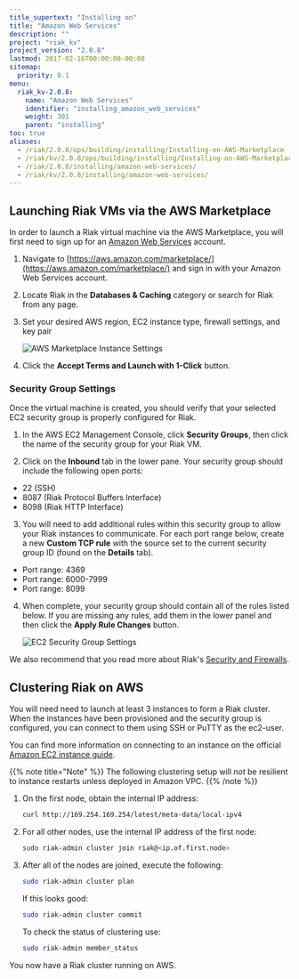 ```yaml
---
title_supertext: "Installing on"
title: "Amazon Web Services"
description: ""
project: "riak_kv"
project_version: "2.0.8"
lastmod: 2017-02-16T00:00:00-00:00
sitemap:
  priority: 0.1
menu:
  riak_kv-2.0.8:
    name: "Amazon Web Services"
    identifier: "installing_amazon_web_services"
    weight: 301
    parent: "installing"
toc: true
aliases:
  - /riak/2.0.8/ops/building/installing/Installing-on-AWS-Marketplace
  - /riak/kv/2.0.8/ops/building/installing/Installing-on-AWS-Marketplace
  - /riak/2.0.8/installing/amazon-web-services/
  - /riak/kv/2.0.8/installing/amazon-web-services/
---
```


## Launching Riak VMs via the AWS Marketplace

In order to launch a Riak virtual machine via the AWS Marketplace, you will first need to sign up for an [Amazon Web Services](http://aws.amazon.com) account.

1. Navigate to [https://aws.amazon.com/marketplace/](https://aws.amazon.com/marketplace/) and sign in with your Amazon Web Services account.

2. Locate Riak in the **Databases & Caching** category or search for Riak from any page.

3. Set your desired AWS region, EC2 instance type, firewall settings, and key pair

    ![AWS Marketplace Instance Settings]({{<baseurl>}}images/aws-marketplace-settings.png)

4. Click the **Accept Terms and Launch with 1-Click** button.

### Security Group Settings

Once the virtual machine is created, you should verify that your selected EC2 security group is properly configured for Riak.

1. In the AWS EC2 Management Console, click **Security Groups**, then click the name of the security group for your Riak VM.

2. Click on the **Inbound** tab in the lower pane.  Your security group should include the following open ports:

  * 22 (SSH)
  * 8087 (Riak Protocol Buffers Interface)
  * 8098 (Riak HTTP Interface)

3. You will need to add additional rules within this security group to allow your Riak instances to communicate.  For each port range below, create a new **Custom TCP rule** with the source set to the current security group ID (found on the **Details** tab).

  * Port range: 4369
  * Port range: 6000-7999
  * Port range: 8099

4. When complete, your security group should contain all of the rules listed below. If you are missing any rules, add them in the lower panel and then click the **Apply Rule Changes** button.

    ![EC2 Security Group Settings]({{<baseurl>}}images/aws-marketplace-security-group.png)

We also recommend that you read more about Riak's [Security and Firewalls]({{<baseurl>}}riak/kv/2.0.8/using/security/).

## Clustering Riak on AWS

You will need need to launch at least 3 instances to form a Riak cluster.  When the instances have been provisioned and the security group is configured, you can connect to them using SSH or PuTTY as the ec2-user.

You can find more information on connecting to an instance on the official [Amazon EC2 instance guide](http://docs.amazonwebservices.com/AWSEC2/latest/UserGuide/AccessingInstances.html).

{{% note title="Note" %}}
The following clustering setup will _not_ be resilient to instance restarts
unless deployed in Amazon VPC.
{{% /note %}}

1. On the first node, obtain the internal IP address:

    ```bash
    curl http://169.254.169.254/latest/meta-data/local-ipv4
    ```

2. For all other nodes, use the internal IP address of the first node:

    ```bash
    sudo riak-admin cluster join riak@<ip.of.first.node>
    ```

3. After all of the nodes are joined, execute the following:

    ```bash
    sudo riak-admin cluster plan
    ```

    If this looks good:

    ```bash
    sudo riak-admin cluster commit
    ```

    To check the status of clustering use:

    ```bash
    sudo riak-admin member_status
    ```

You now have a Riak cluster running on AWS.
